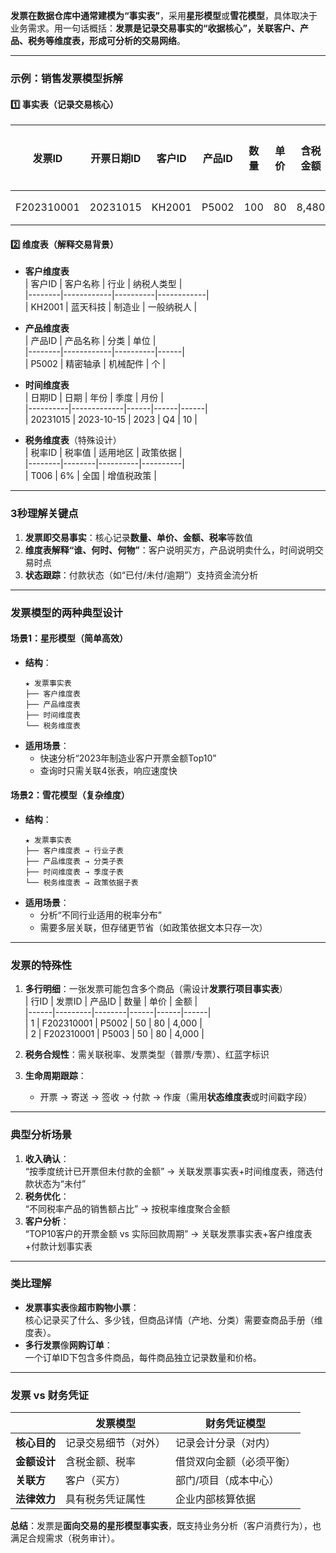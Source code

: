 
**发票在数据仓库中通常建模为“事实表”**，采用**星形模型**或**雪花模型**，具体取决于业务需求。用一句话概括：**发票是记录交易事实的“收据核心”，关联客户、产品、税务等维度表，形成可分析的交易网络**。

---

### **示例：销售发票模型拆解**
#### 1️⃣ **事实表（记录交易核心）**
| 发票ID  | 开票日期ID | 客户ID | 产品ID | 数量 | 单价 | 含税金额 | 税率 | 付款状态 |  
|---------|------------|--------|--------|------|------|----------|------|----------|  
| F202310001 | 20231015 | KH2001 | P5002 | 100  | 80   | 8,480    | 6%   | 已付     |  

#### 2️⃣ **维度表（解释交易背景）**
- **客户维度表**  
  | 客户ID | 客户名称   | 行业     | 纳税人类型 |  
  |--------|------------|----------|------------|  
  | KH2001 | 蓝天科技   | 制造业   | 一般纳税人 |  

- **产品维度表**  
  | 产品ID | 产品名称   | 分类     | 单位 |  
  |--------|------------|----------|------|  
  | P5002  | 精密轴承   | 机械配件 | 个   |  

- **时间维度表**  
  | 日期ID   | 日期        | 年份 | 季度 | 月份 |  
  |----------|-------------|------|------|------|  
  | 20231015 | 2023-10-15  | 2023 | Q4   | 10   |  

- **税务维度表**（特殊设计）  
  | 税率ID | 税率值 | 适用地区 | 政策依据 |  
  |--------|--------|----------|----------|  
  | T006   | 6%     | 全国     | 增值税政策 |  

---

### **3秒理解关键点**  
1. **发票即交易事实**：核心记录**数量、单价、金额、税率**等数值  
2. **维度表解释“谁、何时、何物”**：客户说明买方，产品说明卖什么，时间说明交易时点  
3. **状态跟踪**：付款状态（如“已付/未付/逾期”）支持资金流分析  

---

### **发票模型的两种典型设计**  
#### **场景1：星形模型（简单高效）**  
- **结构**：  
  ```
  ★ 发票事实表  
  ├── 客户维度表  
  ├── 产品维度表  
  ├── 时间维度表  
  └── 税务维度表  
  ```  
- **适用场景**：  
  - 快速分析“2023年制造业客户开票金额Top10”  
  - 查询时只需关联4张表，响应速度快  

#### **场景2：雪花模型（复杂维度）**  
- **结构**：  
  ```
  ★ 发票事实表  
  ├── 客户维度表 → 行业子表  
  ├── 产品维度表 → 分类子表  
  ├── 时间维度表 → 季度子表  
  └── 税务维度表 → 政策依据子表  
  ```  
- **适用场景**：  
  - 分析“不同行业适用的税率分布”  
  - 需要多层关联，但存储更节省（如政策依据文本只存一次）  

---

### **发票的特殊性**  
1. **多行明细**：一张发票可能包含多个商品（需设计**发票行项目事实表**）  
   | 行ID | 发票ID  | 产品ID | 数量 | 单价 | 金额 |  
   |------|---------|--------|------|------|------|  
   | 1    | F202310001 | P5002 | 50   | 80   | 4,000 |  
   | 2    | F202310001 | P5003 | 50   | 80   | 4,000 |  

2. **税务合规性**：需关联税率、发票类型（普票/专票）、红蓝字标识  
3. **生命周期跟踪**：  
   - 开票 → 寄送 → 签收 → 付款 → 作废（需用**状态维度表**或时间戳字段）  

---

### **典型分析场景**  
1. **收入确认**：  
   “按季度统计已开票但未付款的金额” → 关联发票事实表+时间维度表，筛选付款状态为“未付”  
2. **税务优化**：  
   “不同税率产品的销售额占比” → 按税率维度聚合金额  
3. **客户分析**：  
   “TOP10客户的开票金额 vs 实际回款周期” → 关联发票事实表+客户维度表+付款计划事实表  

---

### **类比理解**  
- **发票事实表**像**超市购物小票**：  
  核心记录买了什么、多少钱，但商品详情（产地、分类）需要查商品手册（维度表）。  
- **多行发票**像**网购订单**：  
  一个订单ID下包含多件商品，每件商品独立记录数量和价格。  

---

### **发票 vs 财务凭证**  
|              | **发票模型**                 | **财务凭证模型**             |  
|--------------|------------------------------|------------------------------|  
| **核心目的** | 记录交易细节（对外）         | 记录会计分录（对内）         |  
| **金额设计** | 含税金额、税率               | 借贷双向金额（必须平衡）     |  
| **关联方**   | 客户（买方）                 | 部门/项目（成本中心）        |  
| **法律效力** | 具有税务凭证属性             | 企业内部核算依据             |  

**总结**：发票是**面向交易的星形模型事实表**，既支持业务分析（客户消费行为），也满足合规需求（税务审计）。